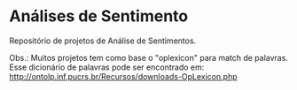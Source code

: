 # Análises de Sentimento
Repositório de projetos de Análise de Sentimentos.

Obs.: Muitos projetos tem como base o "oplexicon" para match de palavras. Esse dicionário de palavras pode ser encontrado em: http://ontolp.inf.pucrs.br/Recursos/downloads-OpLexicon.php
